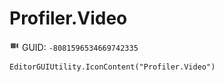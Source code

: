 # Profiler.Video
![](/img/Profiler.Video.png)
GUID: `-8081596534669742335`
```
EditorGUIUtility.IconContent("Profiler.Video")
```

